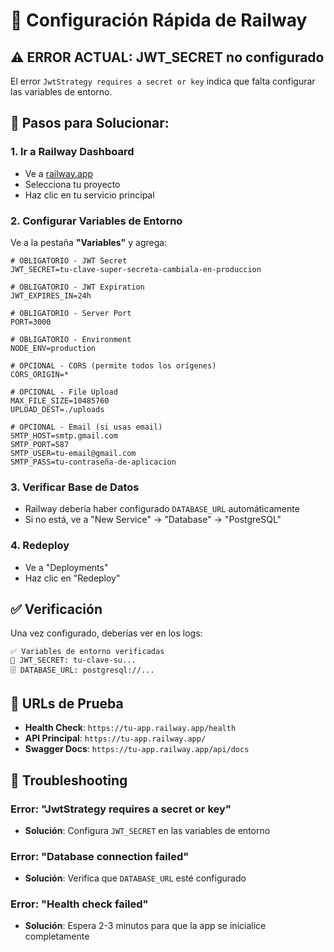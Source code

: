 # 🚀 Configuración Rápida de Railway

## ⚠️ ERROR ACTUAL: JWT_SECRET no configurado

El error `JwtStrategy requires a secret or key` indica que falta configurar las variables de entorno.

## 🔧 Pasos para Solucionar:

### 1. Ir a Railway Dashboard
- Ve a [railway.app](https://railway.app)
- Selecciona tu proyecto
- Haz clic en tu servicio principal

### 2. Configurar Variables de Entorno
Ve a la pestaña **"Variables"** y agrega:

```env
# OBLIGATORIO - JWT Secret
JWT_SECRET=tu-clave-super-secreta-cambiala-en-produccion

# OBLIGATORIO - JWT Expiration
JWT_EXPIRES_IN=24h

# OBLIGATORIO - Server Port
PORT=3000

# OBLIGATORIO - Environment
NODE_ENV=production

# OPCIONAL - CORS (permite todos los orígenes)
CORS_ORIGIN=*

# OPCIONAL - File Upload
MAX_FILE_SIZE=10485760
UPLOAD_DEST=./uploads

# OPCIONAL - Email (si usas email)
SMTP_HOST=smtp.gmail.com
SMTP_PORT=587
SMTP_USER=tu-email@gmail.com
SMTP_PASS=tu-contraseña-de-aplicacion
```

### 3. Verificar Base de Datos
- Railway debería haber configurado `DATABASE_URL` automáticamente
- Si no está, ve a "New Service" → "Database" → "PostgreSQL"

### 4. Redeploy
- Ve a "Deployments"
- Haz clic en "Redeploy"

## ✅ Verificación

Una vez configurado, deberías ver en los logs:
```
✅ Variables de entorno verificadas
🔐 JWT_SECRET: tu-clave-su...
🗄️ DATABASE_URL: postgresql://...
```

## 🔗 URLs de Prueba

- **Health Check**: `https://tu-app.railway.app/health`
- **API Principal**: `https://tu-app.railway.app/`
- **Swagger Docs**: `https://tu-app.railway.app/api/docs`

## 🚨 Troubleshooting

### Error: "JwtStrategy requires a secret or key"
- **Solución**: Configura `JWT_SECRET` en las variables de entorno

### Error: "Database connection failed"
- **Solución**: Verifica que `DATABASE_URL` esté configurado

### Error: "Health check failed"
- **Solución**: Espera 2-3 minutos para que la app se inicialice completamente 